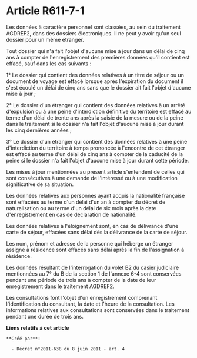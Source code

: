 # Article R611-7-1

Les données à caractère personnel sont classées, au sein du traitement AGDREF2, dans des dossiers électroniques. Il ne peut y
avoir qu'un seul dossier pour un même étranger. 

Tout dossier qui n'a fait l'objet d'aucune mise à jour dans un délai de cinq ans à compter de l'enregistrement des premières
données qu'il contient est effacé, sauf dans les cas suivants : 

1° Le dossier qui contient des données relatives à un titre de séjour ou un document de voyage est effacé lorsque après
l'expiration du document il s'est écoulé un délai de cinq ans sans que le dossier ait fait l'objet d'aucune mise à jour ; 

2° Le dossier d'un étranger qui contient des données relatives à un arrêté d'expulsion ou à une peine d'interdiction
définitive du territoire est effacé au terme d'un délai de trente ans après la saisie de la mesure ou de la peine dans le
traitement si le dossier n'a fait l'objet d'aucune mise à jour durant les cinq dernières années ; 

3° Le dossier d'un étranger qui contient des données relatives à une peine d'interdiction du territoire à temps prononcée à
l'encontre de cet étranger est effacé au terme d'un délai de cinq ans à compter de la caducité de la peine si le dossier n'a
fait l'objet d'aucune mise à jour durant cette période. 

Les mises à jour mentionnées au présent article s'entendent de celles qui sont consécutives à une demande de l'intéressé ou à
une modification significative de sa situation. 

Les données relatives aux personnes ayant acquis la nationalité française sont effacées au terme d'un délai d'un an à compter
du décret de naturalisation ou au terme d'un délai de six mois après la date d'enregistrement en cas de déclaration de
nationalité. 

Les données relatives à l'éloignement sont, en cas de délivrance d'une carte de séjour, effacées sans délai dès la délivrance
de la carte de séjour. 

Les nom, prénom et adresse de la personne qui héberge un étranger assigné à résidence sont effacés sans délai après la fin de
l'assignation à résidence. 

Les données résultant de l'interrogation du volet B2 du casier judiciaire mentionnées au 7° du B de la section 1 de l'annexe
6-4 sont conservées pendant une période de trois ans à compter de la date de leur enregistrement dans le traitement AGDREF2. 

Les consultations font l'objet d'un enregistrement comprenant l'identification du consultant, la date et l'heure de la
consultation. Les informations relatives aux consultations sont conservées dans le traitement pendant une durée de trois ans.

**Liens relatifs à cet article**

	**Créé par**:

	  - Décret n°2011-638 du 8 juin 2011 - art. 4
